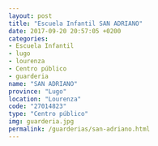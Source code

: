 ```yaml
---
layout: post
title: "Escuela Infantil SAN ADRIANO"
date: 2017-09-20 20:57:05 +0200
categories:
- Escuela Infantil
- lugo
- lourenza
- Centro público
- guarderia
name: "SAN ADRIANO"
province: "Lugo"
location: "Lourenza"
code: "27014823"
type: "Centro público"
img: guarderia.jpg
permalink: /guarderias/san-adriano.html
---
```

